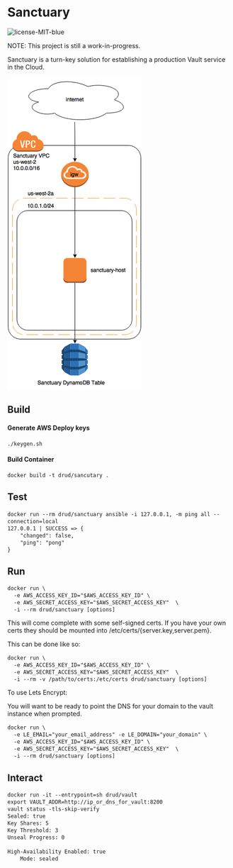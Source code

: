 # Sanctuary

![license-MIT-blue](https://img.shields.io/badge/license-MIT-blue.svg)


NOTE: This project is still a work-in-progress.

Sanctuary is a turn-key solution for establishing a production Vault service in the Cloud.

![sanctuary-vpc-diagram](img/sanctuary.png)

## Build

#### Generate AWS Deploy keys
```
./keygen.sh
```

#### Build Container
```
docker build -t drud/sancutary .
```

## Test

```
docker run --rm drud/sanctuary ansible -i 127.0.0.1, -m ping all --connection=local
127.0.0.1 | SUCCESS => {
    "changed": false,
    "ping": "pong"
}
```

## Run

```
docker run \
  -e AWS_ACCESS_KEY_ID="$AWS_ACCESS_KEY_ID" \
  -e AWS_SECRET_ACCESS_KEY="$AWS_SECRET_ACCESS_KEY"  \
  -i --rm drud/sanctuary [options]
```

This will come complete with some self-signed certs.  If you have your own certs they should be mounted into /etc/certs/{server.key,server.pem}.

This can be done like so:

```
docker run \
  -e AWS_ACCESS_KEY_ID="$AWS_ACCESS_KEY_ID" \
  -e AWS_SECRET_ACCESS_KEY="$AWS_SECRET_ACCESS_KEY"  \
  -i --rm -v /path/to/certs:/etc/certs drud/sanctuary [options]
```

To use Lets Encrypt:

You will want to be ready to point the DNS for your domain to the vault instance when prompted.

```
docker run \
  -e LE_EMAIL="your_email_address" -e LE_DOMAIN="your_domain" \
  -e AWS_ACCESS_KEY_ID="$AWS_ACCESS_KEY_ID" \
  -e AWS_SECRET_ACCESS_KEY="$AWS_SECRET_ACCESS_KEY"  \
  -i --rm drud/sanctuary [options]
```

## Interact

```
docker run -it --entrypoint=sh drud/vault
export VAULT_ADDR=http://ip_or_dns_for_vault:8200
vault status -tls-skip-verify
Sealed: true
Key Shares: 5
Key Threshold: 3
Unseal Progress: 0

High-Availability Enabled: true
	Mode: sealed

```
